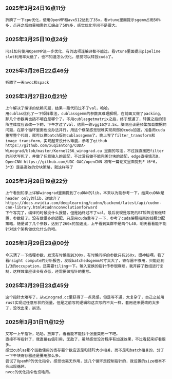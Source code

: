### 2025年3月24日16点11分
    折腾了一下cpu优化，使用OpenMP和avx512达到了35x，看vtune里面提示sgemm占用50%多，点开之后向量相乘的汇编占了50%多，感觉优化空间不是很大。
### 2025年3月25日10点24分
    问ai如何使用OpenMP进一步优化，有的选项连编译都不能过。看vtune里面提示pipeline slot利用率太低了，也不知道怎么优化，感觉可以转投cuda了。
### 2025年3月26日22点46分
    折腾了一天nvcc和spack
### 2025年3月27日20点21分
    上午解决了编译的依赖问题，结果一跑代码过不了val，哈哈。
    用cublas优化了一下矩阵乘法，cublassgemm的参数真难理解啊，在前面又做了packing，那几个参数再也搞不明白是哪个了。不用cublasgetmatrix之后，终于想通了，转置之后的矩阵主维度应该改一下的，下午才过了val，结果一跑vgg16才3.5x。脑测应该是频繁加载数据的问题，在那个循环里面也没办法并行，用这个框架感觉很难实现局部的cuda加速，准备用cuda重写整个代码，就可以换batch版的cublassgemm了。晚上写了filter_transform和image_transform，实现起来没什么难度，参考了github https://github.com/xuqiantong/CUDA-Winograd/blob/master/Kernel256_winograd.cu 里面的写法，不过我直接把filter的形状写死了，并做了任意输入的适配，不过没有做不能完美分块的适配，edge直接填充0，OpenCNN https://github.com/UDC-GAC/openCNN 和有一篇论文里面提到F（6*6，3*3）是最高效的分块策略，就这样写了
### 2025年3月28日19点22分
    上午看到知乎上详解winograd里面提到了cuDNN的lib，本来以为能参考一下，结果cuDNN是header only的lib，遂放弃了https://docs.nvidia.com/deeplearning/cudnn/backend/latest/api/cudnn-cnn-library.html#cudnnconvolutionforward
    下午写完了，编译的时候没什么报错，但是始终过不了val，最后发现是写死的BT矩阵没有做转置，参数错了。没有做很多的适配，只是用cuda重写了一下，参考了cuda编程指南的线程分配策略，随便试了几个参数，达到了260x的加速比，上午看到集群中是两个L40，明天看看能不能针对这个架构做优化什么的吧。
### 2025年3月29日23点00分
    今天调了一下线程参数，发现有时候能到300x，有时候同样的参数只有260x，很神秘啊。看了看nsight compute的分析报告，发现batchedsgemm尺寸太大了，寄存器不够用，只能达到1/3的occupation，还需要tiling一下。输入变换的指针传参很麻烦，我开辟了数组进行复制，这样效率应该会有点低，还需要做指针的重写。
### 2025年3月29日23点45分
    这个指针太难写了，从winograd.cc里获得了一点灵感，但是写不通，太复杂了，自己之前用rust实现过任意形状的张量，但是之前写的逻辑和这次写的不太一样，套用进来要改的太多了，没改出来，崩溃。
### 2025年3月31日11点12分
    又写一上午指针，哈哈。放弃了，看看能不能找个张量类用一下吧。
    直接不写指针了，我直接右值引用，无敌了，虽然感觉没对程序有加速效果，不过看起来好看很多。
    感觉cublas那个函数使用的寄存器个数应该是和矩阵大小相关，而不是和batch相关的，分了一下午块寄存器还是要用那么多。
    尝试了OpenMP的优化指令，感觉也毫无作用，这几个循环是控制指针的，我设置的size根本不会出现循环。
    nvcc的优化指令也没啥用。
